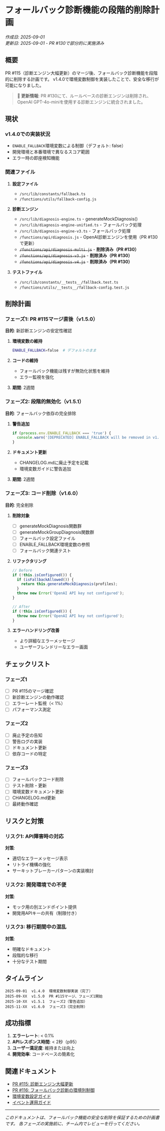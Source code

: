 # フォールバック診断機能の段階的削除計画

*作成日: 2025-09-01*  
*更新日: 2025-09-01 - PR #130で部分的に実施済み*

## 概要

PR #115（診断エンジン大幅更新）のマージ後、フォールバック診断機能を段階的に削除する計画です。
v1.4.0で環境変数制御を実装したことで、安全な移行が可能になりました。

> **📝 更新情報**: PR #130にて、ルールベースの診断エンジンは削除され、OpenAI GPT-4o-miniを使用する診断エンジンに統合されました。

## 現状

### v1.4.0での実装状況
- `ENABLE_FALLBACK`環境変数による制御（デフォルト: false）
- 開発環境と本番環境で異なるスコア範囲
- エラー時の即座検知機能

### 関連ファイル
1. **設定ファイル**
   - `/src/lib/constants/fallback.ts`
   - `/functions/utils/fallback-config.js`

2. **診断エンジン**
   - `/src/lib/diagnosis-engine.ts` - generateMockDiagnosis()
   - `/src/lib/diagnosis-engine-unified.ts` - フォールバック処理
   - `/src/lib/diagnosis-engine-v3.ts` - フォールバック処理
   - `/functions/api/diagnosis.js` - OpenAI診断エンジンを使用（PR #130で更新）
   - ~~`/functions/api/diagnosis-multi.js`~~ - **削除済み（PR #130）**
   - ~~`/functions/api/diagnosis-v3.js`~~ - **削除済み（PR #130）**
   - ~~`/functions/api/diagnosis-v4.js`~~ - **削除済み（PR #130）**

3. **テストファイル**
   - `/src/lib/constants/__tests__/fallback.test.ts`
   - `/functions/utils/__tests__/fallback-config.test.js`

## 削除計画

### フェーズ1: PR #115マージ直後（v1.5.0）
**目的**: 新診断エンジンの安定性確認

1. **環境変数の維持**
   ```bash
   ENABLE_FALLBACK=false  # デフォルトのまま
   ```

2. **コードの維持**
   - フォールバック機能は残すが無効化状態を維持
   - エラー監視を強化

3. **期間**: 2週間

### フェーズ2: 段階的無効化（v1.5.1）
**目的**: フォールバック依存の完全排除

1. **警告追加**
   ```typescript
   if (process.env.ENABLE_FALLBACK === 'true') {
     console.warn('[DEPRECATED] ENABLE_FALLBACK will be removed in v1.6.0');
   }
   ```

2. **ドキュメント更新**
   - CHANGELOG.mdに廃止予定を記載
   - 環境変数ガイドに警告追加

3. **期間**: 2週間

### フェーズ3: コード削除（v1.6.0）
**目的**: 完全削除

1. **削除対象**
   - [ ] generateMockDiagnosis関数群
   - [ ] generateMockGroupDiagnosis関数群
   - [ ] フォールバック設定ファイル
   - [ ] ENABLE_FALLBACK環境変数の参照
   - [ ] フォールバック関連テスト

2. **リファクタリング**
   ```typescript
   // Before
   if (!this.isConfigured()) {
     if (isFallbackAllowed()) {
       return this.generateMockDiagnosis(profiles);
     }
     throw new Error('OpenAI API key not configured');
   }

   // After
   if (!this.isConfigured()) {
     throw new Error('OpenAI API key not configured');
   }
   ```

3. **エラーハンドリング改善**
   - より詳細なエラーメッセージ
   - ユーザーフレンドリーなエラー画面

## チェックリスト

### フェーズ1
- [ ] PR #115のマージ確認
- [ ] 新診断エンジンの動作確認
- [ ] エラーレート監視（< 1%）
- [ ] パフォーマンス測定

### フェーズ2
- [ ] 廃止予定の告知
- [ ] 警告ログの実装
- [ ] ドキュメント更新
- [ ] 依存コードの特定

### フェーズ3
- [ ] フォールバックコード削除
- [ ] テスト削除・更新
- [ ] 環境変数ドキュメント更新
- [ ] CHANGELOG.md更新
- [ ] 最終動作確認

## リスクと対策

### リスク1: API障害時の対応
**対策**: 
- 適切なエラーメッセージ表示
- リトライ機構の強化
- サーキットブレーカーパターンの実装検討

### リスク2: 開発環境での不便
**対策**:
- モック用の別エンドポイント提供
- 開発用APIキーの共有（制限付き）

### リスク3: 移行期間中の混乱
**対策**:
- 明確なドキュメント
- 段階的な移行
- 十分なテスト期間

## タイムライン

```
2025-09-01  v1.4.0  環境変数制御実装（完了）
2025-09-XX  v1.5.0  PR #115マージ、フェーズ1開始
2025-10-XX  v1.5.1  フェーズ2（警告追加）
2025-11-XX  v1.6.0  フェーズ3（完全削除）
```

## 成功指標

1. **エラーレート**: < 0.1%
2. **APIレスポンス時間**: < 2秒（p95）
3. **ユーザー満足度**: 維持または向上
4. **開発効率**: コードベースの簡素化

## 関連ドキュメント

- [PR #115: 診断エンジン大幅更新](https://github.com/tsukaman/cnd2-app/pull/115)
- [PR #116: フォールバック診断の環境別制御](https://github.com/tsukaman/cnd2-app/pull/116)
- [環境変数設定ガイド](./ENVIRONMENT_VARIABLES.md)
- [イベント運用ガイド](./EVENT_OPERATION_GUIDE.md)

---

*このドキュメントは、フォールバック機能の安全な削除を保証するための計画書です。*
*各フェーズの実施前に、チーム内でレビューを行ってください。*